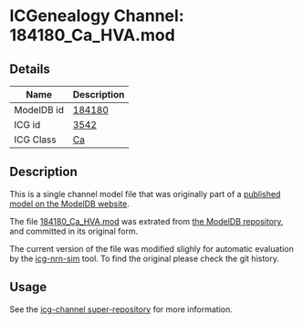 # ICGenealogy Channel: 184180\_Ca\_HVA.mod

## Details

Name | Description
---- | -----------
ModelDB id | [184180](http://senselab.med.yale.edu/ModelDB/ShowModel.cshtml?model=184180)
ICG id | [3542](http://icg.neurotheory.ox.ac.uk/channels/3/3542)
ICG Class | [Ca](http://icg.neurotheory.ox.ac.uk/channels/3)

## Description

This is a single channel model file that was originally part of a [published model on the ModelDB website](http://senselab.med.yale.edu/mModelDB/ShowModel.cshtml?model=184180).


The file [184180\_Ca\_HVA.mod](184180_Ca_HVA.mod) was extrated from [the ModelDB repository](http://senselab.med.yale.edu/ModelDB/ShowModel.cshtml?model=184180), and committed in its original form.

The current version of the file was modified slighly for automatic evaluation by the [icg-nrn-sim](https://github.com/icgenealogy/icg-nrn-sim) tool. To find the original please check the git history.


## Usage

See the [icg-channel super-repository](https://github.com/icgenealogy/icg-channels) for more information.